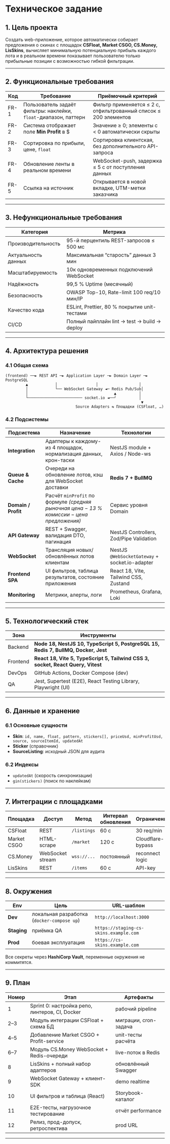 # Техническое задание

## 1. Цель проекта

Создать web-приложение, которое автоматически собирает предложения о скинах с площадок **CSFloat, Market CSGO, CS.Money, LisSkins**, вычисляет минимальную потенциальную прибыль каждого лота и в реальном времени показывает пользователю только прибыльные позиции с возможностью гибкой фильтрации.

---

## 2. Функциональные требования

| Код  | Требование                                                       | Приёмочный критерий                                              |
| ---- | ---------------------------------------------------------------- | ---------------------------------------------------------------- |
| FR-1 | Пользователь задаёт фильтры: наклейки, `float`-диапазон, паттерн | Фильтр применяется ≤ 2 с, отфильтрованный список ≤ 200 элементов |
| FR-2 | Система отображает поле **Min Profit** в \$                      | Значение ≥ 0; элементы с < 0 автоматически скрыты                |
| FR-3 | Сортировка по прибыли, цене, `float`                             | Сортировка клиентская, без дополнительного API-запроса           |
| FR-4 | Обновление ленты в реальном времени                              | WebSocket-push, задержка ≤ 5 с от поступления данных             |
| FR-5 | Ссылка на источник                                               | Открывается в новой вкладке, UTM-метки заказчика                 |

---

## 3. Нефункциональные требования

| Категория           | Метрика                                      |
| ------------------- | -------------------------------------------- |
| Производительность  | 95-й перцентиль REST-запросов ≤ 500 мс       |
| Актуальность данных | Максимальная “старость” данных 3 мин         |
| Масштабируемость    | 10к одновременных подключений WebSocket      |
| Надёжность          | 99,5 % Uptime (месячный)                     |
| Безопасность        | OWASP Top-10, Rate-limit 100 req/10 мин/IP   |
| Качество кода       | ESLint, Prettier, 80 % покрытие unit-тестами |
| CI/CD               | Полный пайплайн lint → test → build → deploy |

---

## 4. Архитектура решения

### 4.1 Общая схема

```
(frontend) ──► REST API ─► Application Layer ─► Domain Layer ─► PostgreSQL
         ▲            │                 │                  │
         │            └── WebSocket Gateway ◄─ Redis Pub/Sub│
         │                                      ▲          │
         └──────────────────────── socket.io ◄──┘          │
                                                            ▼
                               Source Adapters ⇆ Площадки (CSFloat, …)
```

### 4.2 Подсистемы

| Подсистема          | Назначение                                                                                 | Технологии                                     |
| ------------------- | ------------------------------------------------------------------------------------------ | ---------------------------------------------- |
| **Integration**     | Адаптеры к каждому-из 4 площадок, нормализация данных, крон-таски                          | NestJS module + Axios / Node-ws                |
| **Queue & Cache**   | Очереди на обновление лотов, кэш для WebSocket доставки                                    | **Redis 7 + BullMQ**                           |
| **Domain / Profit** | Расчёт `minProfit` по формуле *(средняя рыночная цена − 13 % комиссии − цена предложения)* | Сервис уровня Domain                           |
| **API Gateway**     | REST + Swagger, валидация DTO, пагинация                                                   | NestJS Controllers, Zod/Pipe Validation        |
| **WebSocket**       | Трансляция новых/обновлённых лотов клиентам                                                | NestJS `@WebSocketGateway` + socket.io-adapter |
| **Frontend SPA**    | UI фильтров, таблица результатов, состояние приложения                                     | React 18, Vite, Tailwind CSS, Zustand          |
| **Monitoring**      | Метрики, алерты, логи                                                                      | Prometheus, Grafana, Loki                      |

---

## 5. Технологический стек

| Зона     | Инструменты                                                                                |
| -------- |--------------------------------------------------------------------------------------------|
| Backend  | **Node 18, NestJS 10, TypeScript 5, PostgreSQL 15, Redis 7, BullMQ, Docker, Jest**     |
| Frontend | **React 18, Vite 5, TypeScript 5, Tailwind CSS 3, socket, React Query, Vitest**  |
| DevOps   | GitHub Actions, Docker Compose (dev)             |
| QA       | Jest, Supertest (E2E), React Testing Library, Playwright (UI)                              |

---

## 6. Данные и хранение

### 6.1 Основные сущности

* **Skin**: `id, name, float, pattern, stickers[], priceUsd, minProfitUsd, source, sourceItemId, updatedAt`
* **Sticker** (справочник)
* **SourceListing**: исходный JSON для аудита

### 6.2 Индексы

* `updatedAt` (скорость синхронизации)
* `gin(stickers)` (поиск по наклейкам)

---

## 7. Интеграции с площадками

| Площадка    | Доступ           | Метод       | Интервал обновления | Ограничения       |
| ----------- | ---------------- | ----------- | ------------------- | ----------------- |
| CSFloat     | REST             | `/listings` | 60 с                | 30 req/min        |
| Market CSGO | HTML-scrape      | `/market`   | 120 с               | Cloudflare-bypass |
| CS.Money    | WebSocket stream | `wss://...` | постоянный          | reconnect logic   |
| LisSkins    | REST             | `/items`    | 60 с                | API-key           |

---

## 8. Окружения

| Env         | Цель                                       | URL-шаблон                             |
| ----------- | ------------------------------------------ | -------------------------------------- |
| **Dev**     | локальная разработка (`docker-compose up`) | `http://localhost:3000`                |
| **Staging** | приёмка QA                                 | `https://staging-cs-skins.example.com` |
| **Prod**    | боевая эксплуатация                        | `https://cs-skins.example.com`         |

Все секреты через **HashiCorp Vault**, переменные окружения не коммитятся.

---

## 9. План

| Номер | Этап                                           | Артефакты             |
|-------| ---------------------------------------------- | --------------------- |
| 1     | Sprint 0: настройка репо, линтеров, CI, Docker | рабочий pipeline      |
| 2–3   | Модуль интеграции CSFloat + схема БД           | миграции, cron-задача |
| 4–5   | Добавление Market CSGO + Profit-service        | unit-тесты расчёта    |
| 6–7   | Модуль CS.Money WebSocket + Redis-очереди      | live-поток в Redis    |
| 8     | LisSkins + полный набор адаптеров              | обновлённый Swagger   |
| 9     | WebSocket Gateway + клиент-SDK                 | demo realtime         |
| 10    | UI фильтров и таблица (React)                  | Storybook-каталог     |
| 11    | E2E-тесты, нагрузочное тестирование            | отчёт performance     |
| 12    | Релиз, прод-допуск, ретроспектива              | prod URL              |

---
